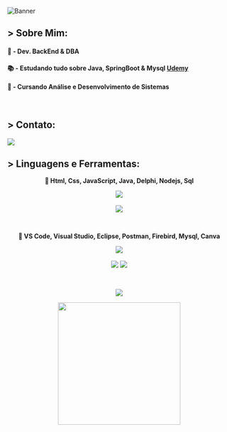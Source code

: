 ![Banner](https://res.cloudinary.com/superfolio/image/upload/v1620689979/68747470733a2f2f692e70696e696d672e636f6d2f6f726967696e616c732f63362f33332f63322f63363333633230656465383266306530636564376435373064626533613166332e676966_yjuh2s.gif)

## > Sobre Mim: 
#### 💾 - Dev. BackEnd & DBA
#### 📚 - Estudando tudo sobre Java, SpringBoot & Mysql <a href="https://www.udemy.com">Udemy</a>
#### 📓 - Cursando Análise e Desenvolvimento de Sistemas
<br>

## > Contato:
<a href="mailto:DevSouza014@Gmail.com"><code><img src="https://img.shields.io/badge/Gmail-6D4AFF?style=for-the-badge&logo=Gmail&logoColor=white"></a></code>

## > Linguagens e Ferramentas:
<p aling='center'>

</p>
<p align='center'>
  <strong>📖 Html, Css, JavaScript, Java, Delphi, Nodejs, Sql</strong>
  <br>
  <div align='center'>
    <img src="https://skillicons.dev/icons?i=html,css,js,java,pascal,nodejs,mysql&perline=5"/>
  </div>
  <div align='center'>
    <br>
  <code><img src="https://img.shields.io/badge/delphi-red?style=for-the-badge&logo=delphi&logoColor=white"></code>
  </div>
</p>

<br>

<p align='center'>
  <strong>📖 VS Code, Visual Studio, Eclipse, Postman, Firebird, Mysql, Canva</strong>
  <br>
  <div align='center'>
    <img src="https://skillicons.dev/icons?i=vscode,visualstudio,eclipse,postman,&perline=5"/>
    <br>
    <br>
    <code><img src="https://img.shields.io/badge/Firebird-white?style=for-the-badge&logo=firebird&logoColor=orange"></code>
    <code><img src="https://img.shields.io/badge/Canva-00C4CC?style=for-the-badge&logo=canva&logoColor=white"></code>
  </div>
</p>
<br>
<p align='center'>
  <img src="https://github-readme-stats.vercel.app/api/top-langs/?username=emanoel-dev-js&langs_count=12&layout=compact&theme=algolia&card_width=500&color="white" />
</p>

<!--

## > Estudando:
<p align='center'>
  <code><img src="https://img.shields.io/badge/springboot-3f444f?style=for-the-badge&logo=java&logoColor=blue"></code>
</p>

-->

<p align="center">
  <img width="276" src="https://media.tenor.com/eFWg68USeZgAAAAd/computer-hacker-fallout.gif" />  
</p>

<!--
**emanoel-dev-js/emanoel-dev-js** is a ✨ _special_ ✨ repository because its `README.md` (this file) appears on your GitHub profile.

Here are some ideas to get you started:

- 🔭 I’m currently working on ...
- 🌱 I’m currently learning ...
- 👯 I’m looking to collaborate on ...
- 🤔 I’m looking for help with ...
- 💬 Ask me about ...
- 📫 How to reach me: ...
- 😄 Pronouns: ...
- ⚡ Fun fact: ...
-->
